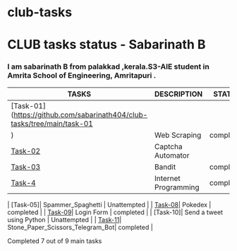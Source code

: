 # club-tasks

# CLUB tasks status - Sabarinath B
### I am sabarinath B from palakkad ,kerala.S3-AIE student in Amrita School of Engineering, Amritapuri .

| TASKS | DESCRIPTION | STATUS |
| -------------| ------------- | ------------- |
| [Task-01](https://github.com/sabarinath404/club-tasks/tree/main/task-01
)| Web Scraping  | completed  |
| [Task-02](https://github.com/sabarinath404/club-tasks/tree/main/task-02)| Captcha Automator |
| [Task-03](https://github.com/sabarinath404/club-tasks/tree/main/task-03)| Bandit  | completed  |
| [Task-4](https://github.com/sabarinath404/club-tasks/tree/main/task-04)| Internet Programming| completed  |

| [Task-05]|  Spammer_Spaghetti | Unattempted  |
| [Task-08](https://github.com/sabarinath404/club-tasks/tree/main/task-08)| Pokedex | completed |
| [Task-09](https://github.com/sabarinath404/club-tasks/tree/main/task-09)| Login Form | completed  |
| [Task-10]| Send a tweet using Python | Unattempted  |
| [Task-11](https://github.com/sabarinath404/club-tasks/tree/main/task-11)| Stone_Paper_Scissors_Telegram_Bot| completed  |


Completed 7 out of 9 main tasks 